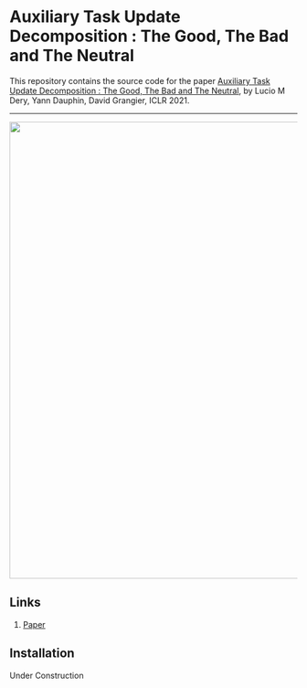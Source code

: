 # Auxiliary Task Update Decomposition : The Good, The Bad and The Neutral

This repository contains the source code for the paper [Auxiliary Task Update Decomposition : The Good, The Bad and The Neutral](https://openreview.net/forum?id=1GTma8HwlYp), by Lucio M Dery, Yann Dauphin, David Grangier, ICLR 2021.

---

<p align="center"> 
    <img src="https://https://github.com/ldery/ATTITUD/main_image.png" width="800">
</p>

## Links

1. [Paper](https://openreview.net/forum?id=1GTma8HwlYp)

## Installation

Under Construction
